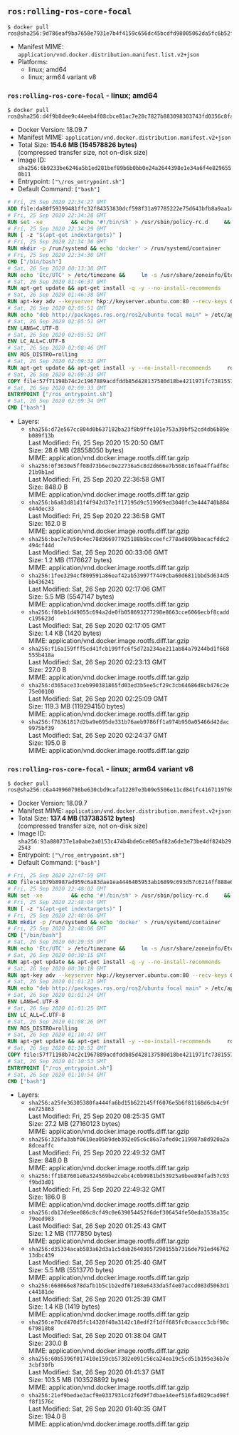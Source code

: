 ## `ros:rolling-ros-core-focal`

```console
$ docker pull ros@sha256:9d786eaf9ba7658e7931e7b4f4159c656dc45bcdfd98005062da5fc6b52f5ece
```

-	Manifest MIME: `application/vnd.docker.distribution.manifest.list.v2+json`
-	Platforms:
	-	linux; amd64
	-	linux; arm64 variant v8

### `ros:rolling-ros-core-focal` - linux; amd64

```console
$ docker pull ros@sha256:d4f9b8dee9c44eeb4f08cbce81ac7e28c7827b883098303743fd0356c8faf313
```

-	Docker Version: 18.09.7
-	Manifest MIME: `application/vnd.docker.distribution.manifest.v2+json`
-	Total Size: **154.6 MB (154578826 bytes)**  
	(compressed transfer size, not on-disk size)
-	Image ID: `sha256:6b9233be6246a5b1ed281bef89b6b0bb0e24a2644398e1e34a6f4e8296550b11`
-	Entrypoint: `["\/ros_entrypoint.sh"]`
-	Default Command: `["bash"]`

```dockerfile
# Fri, 25 Sep 2020 22:34:27 GMT
ADD file:da80f59399481ffc32f84353830dcf598f31a97785222e75d643bfb8a9aa14e7 in / 
# Fri, 25 Sep 2020 22:34:28 GMT
RUN set -xe 		&& echo '#!/bin/sh' > /usr/sbin/policy-rc.d 	&& echo 'exit 101' >> /usr/sbin/policy-rc.d 	&& chmod +x /usr/sbin/policy-rc.d 		&& dpkg-divert --local --rename --add /sbin/initctl 	&& cp -a /usr/sbin/policy-rc.d /sbin/initctl 	&& sed -i 's/^exit.*/exit 0/' /sbin/initctl 		&& echo 'force-unsafe-io' > /etc/dpkg/dpkg.cfg.d/docker-apt-speedup 		&& echo 'DPkg::Post-Invoke { "rm -f /var/cache/apt/archives/*.deb /var/cache/apt/archives/partial/*.deb /var/cache/apt/*.bin || true"; };' > /etc/apt/apt.conf.d/docker-clean 	&& echo 'APT::Update::Post-Invoke { "rm -f /var/cache/apt/archives/*.deb /var/cache/apt/archives/partial/*.deb /var/cache/apt/*.bin || true"; };' >> /etc/apt/apt.conf.d/docker-clean 	&& echo 'Dir::Cache::pkgcache ""; Dir::Cache::srcpkgcache "";' >> /etc/apt/apt.conf.d/docker-clean 		&& echo 'Acquire::Languages "none";' > /etc/apt/apt.conf.d/docker-no-languages 		&& echo 'Acquire::GzipIndexes "true"; Acquire::CompressionTypes::Order:: "gz";' > /etc/apt/apt.conf.d/docker-gzip-indexes 		&& echo 'Apt::AutoRemove::SuggestsImportant "false";' > /etc/apt/apt.conf.d/docker-autoremove-suggests
# Fri, 25 Sep 2020 22:34:29 GMT
RUN [ -z "$(apt-get indextargets)" ]
# Fri, 25 Sep 2020 22:34:30 GMT
RUN mkdir -p /run/systemd && echo 'docker' > /run/systemd/container
# Fri, 25 Sep 2020 22:34:30 GMT
CMD ["/bin/bash"]
# Sat, 26 Sep 2020 00:13:30 GMT
RUN echo 'Etc/UTC' > /etc/timezone &&     ln -s /usr/share/zoneinfo/Etc/UTC /etc/localtime &&     apt-get update &&     apt-get install -q -y --no-install-recommends tzdata &&     rm -rf /var/lib/apt/lists/*
# Sat, 26 Sep 2020 01:46:37 GMT
RUN apt-get update && apt-get install -q -y --no-install-recommends     dirmngr     gnupg2     && rm -rf /var/lib/apt/lists/*
# Sat, 26 Sep 2020 01:46:38 GMT
RUN apt-key adv --keyserver hkp://keyserver.ubuntu.com:80 --recv-keys C1CF6E31E6BADE8868B172B4F42ED6FBAB17C654
# Sat, 26 Sep 2020 02:05:51 GMT
RUN echo "deb http://packages.ros.org/ros2/ubuntu focal main" > /etc/apt/sources.list.d/ros2-latest.list
# Sat, 26 Sep 2020 02:05:51 GMT
ENV LANG=C.UTF-8
# Sat, 26 Sep 2020 02:05:51 GMT
ENV LC_ALL=C.UTF-8
# Sat, 26 Sep 2020 02:08:46 GMT
ENV ROS_DISTRO=rolling
# Sat, 26 Sep 2020 02:09:32 GMT
RUN apt-get update && apt-get install -y --no-install-recommends     ros-rolling-ros-core=0.9.1-2*     && rm -rf /var/lib/apt/lists/*
# Sat, 26 Sep 2020 02:09:33 GMT
COPY file:57f71198b74c2c1967889acdfddb85d428137580d18be4211971fc7381557b6c in / 
# Sat, 26 Sep 2020 02:09:33 GMT
ENTRYPOINT ["/ros_entrypoint.sh"]
# Sat, 26 Sep 2020 02:09:34 GMT
CMD ["bash"]
```

-	Layers:
	-	`sha256:d72e567cc804d0b637182ba23f8b9ffe101e753a39bf52cd4db6b89eb089f13b`  
		Last Modified: Fri, 25 Sep 2020 15:20:50 GMT  
		Size: 28.6 MB (28558050 bytes)  
		MIME: application/vnd.docker.image.rootfs.diff.tar.gzip
	-	`sha256:0f3630e5ff08d73b6ec0e22736a5c8d2d666e7b568c16f6a4ffadf8c21b9b1ad`  
		Last Modified: Fri, 25 Sep 2020 22:36:58 GMT  
		Size: 848.0 B  
		MIME: application/vnd.docker.image.rootfs.diff.tar.gzip
	-	`sha256:b6a83d81d1f4f942d37e1f17195d9c519969ed3040fc3e444740b884e44dec33`  
		Last Modified: Fri, 25 Sep 2020 22:36:58 GMT  
		Size: 162.0 B  
		MIME: application/vnd.docker.image.rootfs.diff.tar.gzip
	-	`sha256:bac7e7e50c4ec78d366977925188b5bcceefc778ad809bbacacfddc2494cf44d`  
		Last Modified: Sat, 26 Sep 2020 00:33:06 GMT  
		Size: 1.2 MB (1176627 bytes)  
		MIME: application/vnd.docker.image.rootfs.diff.tar.gzip
	-	`sha256:1fee3294cf809591a86eaf42ab53997f7449cba60d6811bbd5d634d5bb436241`  
		Last Modified: Sat, 26 Sep 2020 02:17:06 GMT  
		Size: 5.5 MB (5547147 bytes)  
		MIME: application/vnd.docker.image.rootfs.diff.tar.gzip
	-	`sha256:f86eb1d49055c694a2de0fb058693277298e8663cce6066ecbf8caddc195623d`  
		Last Modified: Sat, 26 Sep 2020 02:17:05 GMT  
		Size: 1.4 KB (1420 bytes)  
		MIME: application/vnd.docker.image.rootfs.diff.tar.gzip
	-	`sha256:f16a159fff5cd41fcb199ffc6f5d72a234ae211ab84a79244bd1f668555b418a`  
		Last Modified: Sat, 26 Sep 2020 02:23:13 GMT  
		Size: 227.0 B  
		MIME: application/vnd.docker.image.rootfs.diff.tar.gzip
	-	`sha256:d365ace33ceb990381865fd03ed3b5ee5cf29c3cb64686d8cb476c2e75e00100`  
		Last Modified: Sat, 26 Sep 2020 02:25:09 GMT  
		Size: 119.3 MB (119294150 bytes)  
		MIME: application/vnd.docker.image.rootfs.diff.tar.gzip
	-	`sha256:f76361817d2ba9e695de331b76aeb9786ff1a974b950a05466d42dac9975bf39`  
		Last Modified: Sat, 26 Sep 2020 02:24:37 GMT  
		Size: 195.0 B  
		MIME: application/vnd.docker.image.rootfs.diff.tar.gzip

### `ros:rolling-ros-core-focal` - linux; arm64 variant v8

```console
$ docker pull ros@sha256:c6a449960798be630cbd9cafa12207e3b09e5506e11cd841fc4167119768658c
```

-	Docker Version: 18.09.7
-	Manifest MIME: `application/vnd.docker.distribution.manifest.v2+json`
-	Total Size: **137.4 MB (137383512 bytes)**  
	(compressed transfer size, not on-disk size)
-	Image ID: `sha256:93a880737e1a0abe2a0153c474b4bde6ce805af82a6de3e73be4df824b292543`
-	Entrypoint: `["\/ros_entrypoint.sh"]`
-	Default Command: `["bash"]`

```dockerfile
# Fri, 25 Sep 2020 22:47:59 GMT
ADD file:e1079b8987ad959c6a83dae1ea4446405953ab16899c693d57c6214ff888e688 in / 
# Fri, 25 Sep 2020 22:48:02 GMT
RUN set -xe 		&& echo '#!/bin/sh' > /usr/sbin/policy-rc.d 	&& echo 'exit 101' >> /usr/sbin/policy-rc.d 	&& chmod +x /usr/sbin/policy-rc.d 		&& dpkg-divert --local --rename --add /sbin/initctl 	&& cp -a /usr/sbin/policy-rc.d /sbin/initctl 	&& sed -i 's/^exit.*/exit 0/' /sbin/initctl 		&& echo 'force-unsafe-io' > /etc/dpkg/dpkg.cfg.d/docker-apt-speedup 		&& echo 'DPkg::Post-Invoke { "rm -f /var/cache/apt/archives/*.deb /var/cache/apt/archives/partial/*.deb /var/cache/apt/*.bin || true"; };' > /etc/apt/apt.conf.d/docker-clean 	&& echo 'APT::Update::Post-Invoke { "rm -f /var/cache/apt/archives/*.deb /var/cache/apt/archives/partial/*.deb /var/cache/apt/*.bin || true"; };' >> /etc/apt/apt.conf.d/docker-clean 	&& echo 'Dir::Cache::pkgcache ""; Dir::Cache::srcpkgcache "";' >> /etc/apt/apt.conf.d/docker-clean 		&& echo 'Acquire::Languages "none";' > /etc/apt/apt.conf.d/docker-no-languages 		&& echo 'Acquire::GzipIndexes "true"; Acquire::CompressionTypes::Order:: "gz";' > /etc/apt/apt.conf.d/docker-gzip-indexes 		&& echo 'Apt::AutoRemove::SuggestsImportant "false";' > /etc/apt/apt.conf.d/docker-autoremove-suggests
# Fri, 25 Sep 2020 22:48:04 GMT
RUN [ -z "$(apt-get indextargets)" ]
# Fri, 25 Sep 2020 22:48:06 GMT
RUN mkdir -p /run/systemd && echo 'docker' > /run/systemd/container
# Fri, 25 Sep 2020 22:48:06 GMT
CMD ["/bin/bash"]
# Sat, 26 Sep 2020 00:29:55 GMT
RUN echo 'Etc/UTC' > /etc/timezone &&     ln -s /usr/share/zoneinfo/Etc/UTC /etc/localtime &&     apt-get update &&     apt-get install -q -y --no-install-recommends tzdata &&     rm -rf /var/lib/apt/lists/*
# Sat, 26 Sep 2020 00:30:15 GMT
RUN apt-get update && apt-get install -q -y --no-install-recommends     dirmngr     gnupg2     && rm -rf /var/lib/apt/lists/*
# Sat, 26 Sep 2020 00:30:18 GMT
RUN apt-key adv --keyserver hkp://keyserver.ubuntu.com:80 --recv-keys C1CF6E31E6BADE8868B172B4F42ED6FBAB17C654
# Sat, 26 Sep 2020 01:01:23 GMT
RUN echo "deb http://packages.ros.org/ros2/ubuntu focal main" > /etc/apt/sources.list.d/ros2-latest.list
# Sat, 26 Sep 2020 01:01:24 GMT
ENV LANG=C.UTF-8
# Sat, 26 Sep 2020 01:01:25 GMT
ENV LC_ALL=C.UTF-8
# Sat, 26 Sep 2020 01:08:26 GMT
ENV ROS_DISTRO=rolling
# Sat, 26 Sep 2020 01:10:47 GMT
RUN apt-get update && apt-get install -y --no-install-recommends     ros-rolling-ros-core=0.9.1-2*     && rm -rf /var/lib/apt/lists/*
# Sat, 26 Sep 2020 01:10:52 GMT
COPY file:57f71198b74c2c1967889acdfddb85d428137580d18be4211971fc7381557b6c in / 
# Sat, 26 Sep 2020 01:10:53 GMT
ENTRYPOINT ["/ros_entrypoint.sh"]
# Sat, 26 Sep 2020 01:10:54 GMT
CMD ["bash"]
```

-	Layers:
	-	`sha256:a25fe36305380fa444fa6bd15b622145ff6076e5b6f81168d6cb4c9fee725863`  
		Last Modified: Fri, 25 Sep 2020 08:25:35 GMT  
		Size: 27.2 MB (27160123 bytes)  
		MIME: application/vnd.docker.image.rootfs.diff.tar.gzip
	-	`sha256:326fa3abf0610ea05b9deb392e05c6c86a7afed0c119987a8d920a2a8dceaffc`  
		Last Modified: Fri, 25 Sep 2020 22:49:32 GMT  
		Size: 848.0 B  
		MIME: application/vnd.docker.image.rootfs.diff.tar.gzip
	-	`sha256:ff1b87601e0a324569be2cebc4c0b9981bd53925a9bee894fad57c93f9bd3d01`  
		Last Modified: Fri, 25 Sep 2020 22:49:32 GMT  
		Size: 186.0 B  
		MIME: application/vnd.docker.image.rootfs.diff.tar.gzip
	-	`sha256:db17de9ee086c8cf49c0e639054452f6def306454fe50eda3538a35c79eed983`  
		Last Modified: Sat, 26 Sep 2020 01:25:43 GMT  
		Size: 1.2 MB (1177850 bytes)  
		MIME: application/vnd.docker.image.rootfs.diff.tar.gzip
	-	`sha256:d35334acab583a62d3a1c5dab26403057290155b7316de791ed4676213dbc439`  
		Last Modified: Sat, 26 Sep 2020 01:25:40 GMT  
		Size: 5.5 MB (5513770 bytes)  
		MIME: application/vnd.docker.image.rootfs.diff.tar.gzip
	-	`sha256:668066e878dafb1b5c1b2edf67108e6433da5f4e07accd083d5063d1c44181de`  
		Last Modified: Sat, 26 Sep 2020 01:25:39 GMT  
		Size: 1.4 KB (1419 bytes)  
		MIME: application/vnd.docker.image.rootfs.diff.tar.gzip
	-	`sha256:e70cd470d5fc14328f40a3142c18edf2f1dff685fc0caaccc3cbf98c679818b8`  
		Last Modified: Sat, 26 Sep 2020 01:38:04 GMT  
		Size: 230.0 B  
		MIME: application/vnd.docker.image.rootfs.diff.tar.gzip
	-	`sha256:60b5396f017410e159cb57302e091c56ca24ea19c5cd51b195e36b7e3cbf30fb`  
		Last Modified: Sat, 26 Sep 2020 01:41:37 GMT  
		Size: 103.5 MB (103528892 bytes)  
		MIME: application/vnd.docker.image.rootfs.diff.tar.gzip
	-	`sha256:21ef9bedae3acf9e0337931c42f6d9f7dbae14eef516fad029cad98ff8f1576c`  
		Last Modified: Sat, 26 Sep 2020 01:40:35 GMT  
		Size: 194.0 B  
		MIME: application/vnd.docker.image.rootfs.diff.tar.gzip
